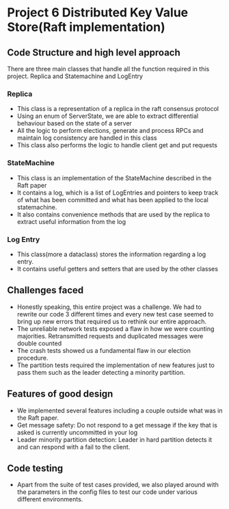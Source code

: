 # Project 6 Distributed Key Value Store(Raft implementation)

## Code Structure and high level approach

There are three main classes that handle all the function required in this project. Replica and Statemachine and LogEntry

### Replica

- This class is a representation of a replica in the raft consensus protocol
- Using an enum of ServerState, we are able to extract differential behaviour based on the state of a server
- All the logic to perform elections, generate and process RPCs and maintain log consistency are handled in this class
- This class also performs the logic to handle client get and put requests

### StateMachine

- This class is an implementation of the StateMachine described in the Raft paper
- It contains a log, which is a list of LogEntries and pointers to keep track of what has been committed and what has been applied
to the local statemachine.
- It also contains convenience methods that are used by the replica to extract useful information from the log

### Log Entry
- This class(more a dataclass) stores the information regarding a log entry.
- It contains useful getters and setters that are used by the other classes


## Challenges faced

- Honestly speaking, this entire project was a challenge. We had to rewrite our code 3 different times and every new test case
seemed to bring up new errors that required us to rethink our entire approach.
- The unreliable network tests exposed a flaw in how we were counting majorities. Retransmitted requests and duplicated messages
were double counted
- The crash tests showed us a fundamental flaw in our election procedure.
- The partition tests required the implementation of new features just to pass them such as the leader detecting a minority
partition.

## Features of good design

- We implemented several features including a couple outside what was in the Raft paper.
- Get message safety: Do not respond to a get message if the key that is asked is currently uncommitted in your log
- Leader minority partition detection: Leader in hard partition detects it and can respond with a fail to the client.


## Code testing

- Apart from the suite of test cases provided, we also played around with the parameters in the config files
to test our code under various different environments.